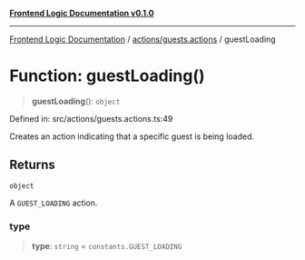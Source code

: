 [**Frontend Logic Documentation v0.1.0**](../../../README.md)

***

[Frontend Logic Documentation](../../../modules.md) / [actions/guests.actions](../README.md) / guestLoading

# Function: guestLoading()

> **guestLoading**(): `object`

Defined in: src/actions/guests.actions.ts:49

Creates an action indicating that a specific guest is being loaded.

## Returns

`object`

A `GUEST_LOADING` action.

### type

> **type**: `string` = `constants.GUEST_LOADING`

